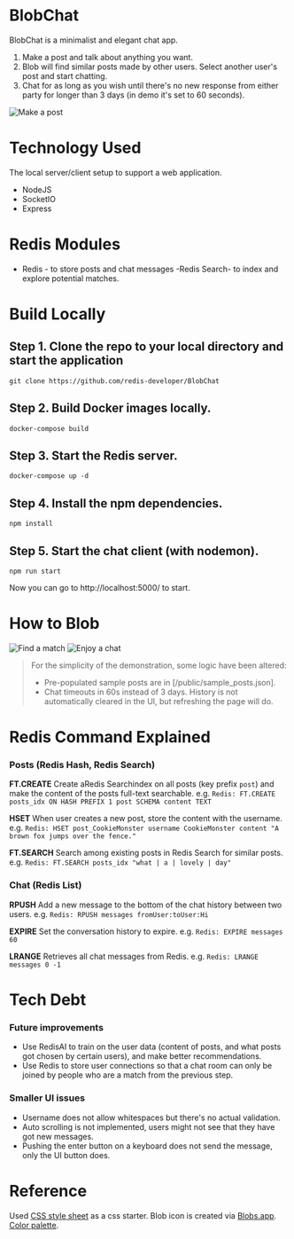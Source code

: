 # BlobChat

BlobChat is a minimalist and elegant chat app.

1. Make a post and talk about anything you want.
2. Blob will find similar posts made by other users.
Select another user's post and start chatting.
3. Chat for as long as you wish until there's no new response from either party for longer than 3 days (in demo it's set to 60 seconds).

![Make a post](https://raw.githubusercontent.com/redis-developer/BlobChat/main/public/1_index_screenshot.png)

# Technology Used

The local server/client setup to support a web application.

- NodeJS
- SocketIO
- Express

# Redis Modules

- Redis - to store posts and chat messages
-Redis Search- to index and explore potential matches.


# Build Locally

## Step 1. Clone the repo to your local directory and start the application

```
git clone https://github.com/redis-developer/BlobChat
```


## Step 2. Build Docker images locally.

```
docker-compose build
```

## Step 3. Start the Redis server.

```
docker-compose up -d
```

## Step 4. Install the npm dependencies.

```
npm install
```

## Step 5. Start the chat client (with nodemon).

```
npm run start
```
Now you can go to http://localhost:5000/ to start.

# How to Blob

![Find a match](https://raw.githubusercontent.com/redis-developer/BlobChat/main/public/2_posts_screenshot.png)
![Enjoy a chat](https://raw.githubusercontent.com/redis-developer/BlobChat/main/public/3_chat_screenshot.png)

> For the simplicity of the demonstration, some logic have been altered:
> * Pre-populated sample posts are in [/public/sample_posts.json].
> * Chat timeouts in 60s instead of 3 days. History is not automatically cleared in the UI, but refreshing the page will do.


# Redis Command Explained

### Posts (Redis Hash, Redis Search)
**FT.CREATE**
Create aRedis Searchindex on all posts (key prefix `post`) and make the content of the posts full-text searchable.
e.g. `Redis: FT.CREATE posts_idx ON HASH PREFIX 1 post SCHEMA content TEXT`

**HSET**
When user creates a new post, store the content with the username.
e.g. `Redis: HSET post_CookieMonster username CookieMonster content "A brown fox jumps over the fence."`

**FT.SEARCH**
Search among existing posts in Redis Search for similar posts.
e.g. `Redis: FT.SEARCH posts_idx "what | a | lovely | day"`

### Chat (Redis List)
**RPUSH**
Add a new message to the bottom of the chat history between two users.
e.g. `Redis: RPUSH messages fromUser:toUser:Hi`

**EXPIRE**
Set the conversation history to expire.
e.g. `Redis: EXPIRE messages 60`

**LRANGE**
Retrieves all chat messages from Redis.
e.g. `Redis: LRANGE messages 0 -1`

# Tech Debt
### Future improvements
* Use RedisAI to train on the user data (content of posts, and what posts got chosen by certain users),
and make better recommendations.
* Use Redis to store user connections so that a chat room can only be joined by people who are a match from the previous step.

### Smaller UI issues
* Username does not allow whitespaces but there's no actual validation.
* Auto scrolling is not implemented, users might not see that they have got new messages.
* Pushing the enter button on a keyboard does not send the message, only the UI button does.

# Reference
Used [CSS style sheet](https://bbbootstrap.com/snippets/simple-chat-application-57631463) as a css starter.
Blob icon is created via [Blobs.app](https://blobs.app/?e=6&gw=6&se=3&g=eecda3|ef629f&o=0).
[Color palette](https://coolors.co/f6bd60-f7ede2-f5cac3-84a59d-f28482).
